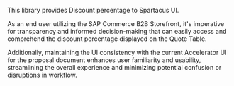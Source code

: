 This library provides Discount percentage to Spartacus UI.

As an end user utilizing the SAP Commerce B2B Storefront,
 it's imperative for transparency and informed decision-making that  can easily access and comprehend the discount percentage displayed on the Quote Table.

 Additionally, maintaining the UI consistency with the current Accelerator UI for the proposal document enhances user familiarity and usability,
streamlining the overall experience and minimizing potential confusion or disruptions in workflow.
